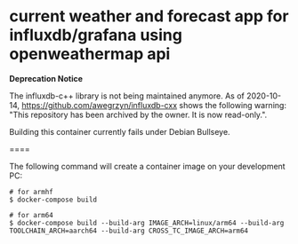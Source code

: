 # current weather and forecast app for influxdb/grafana using openweathermap api

**Deprecation Notice**

The influxdb-c++ library is not being maintained anymore.
As of 2020-10-14, https://github.com/awegrzyn/influxdb-cxx shows the following warning:
"This repository has been archived by the owner. It is now read-only.".

Building this container currently fails under Debian Bullseye.

====

The following command will create a container image on your development PC:
```
# for armhf
$ docker-compose build

# for arm64
$ docker-compose build --build-arg IMAGE_ARCH=linux/arm64 --build-arg TOOLCHAIN_ARCH=aarch64 --build-arg CROSS_TC_IMAGE_ARCH=arm64
```
